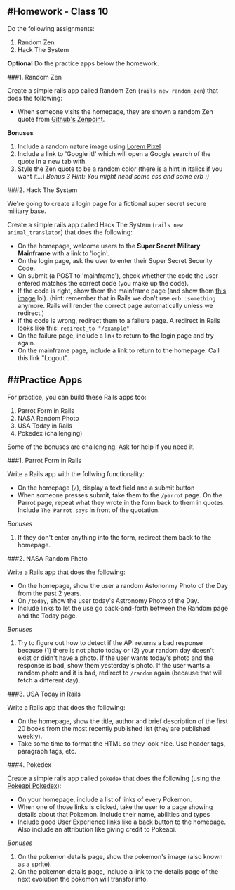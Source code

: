#Homework - Class 10
---

Do the following assignments:

1. Random Zen
2. Hack The System

**Optional** Do the practice apps below the homework.

###1. Random Zen

Create a simple rails app called Random Zen (`rails new random_zen`) that does the following:

* When someone visits the homepage, they are shown a random Zen quote from [Github's Zenpoint](https://api.github.com/zen).

**Bonuses**

1. Include a random nature image using [Lorem Pixel](http://lorempixel.com/)
2. Include a link to 'Google it!' which will open a Google search of the quote in a new tab with.
3. Style the Zen quote to be a random color (there is a hint in italics if you want it...) *Bonus 3 Hint: You might need some css and some erb :)*

###2. Hack The System

We're going to create a login page for a fictional super secret secure military base.

Create a simple rails app called Hack The System (`rails new animal_translator`) that does the following:

* On the homepage, welcome users to the **Super Secret Military Mainframe** with a link to 'login'.
* On the login page, ask the user to enter their Super Secret Security Code.
* On submit (a POST to 'mainframe'), check whether the code the user entered matches the correct code (you make up the code).
* If the code is right, show them the mainframe page (and show them [this image](http://freepclessons.com/wp-content/uploads/2014/06/IBM_Blue_Gene_P_supercomputer.jpg) lol). (hint: remember that in Rails we don't use `erb :something` anymore. Rails will render the correct page automatically unless we redirect.)
* If the code is wrong, redirect them to a failure page. A redirect in Rails looks like this: `redirect_to "/example"`
* On the failure page, include a link to return to the login page and try again.
* On the mainframe page, include a link to return to the homepage. Call this link "Logout".

##Practice Apps
---

For practice, you can build these Rails apps too:

1. Parrot Form in Rails
2. NASA Random Photo
3. USA Today in Rails
4. Pokedex (challenging)

Some of the bonuses are challenging. Ask for help if you need it.

###1. Parrot Form in Rails

Write a Rails app with the follwing functionality:

* On the homepage (`/`), display a text field and a submit button
* When someone presses submit, take them to the `/parrot` page. On the Parrot page, repeat what they wrote in the form back to them in quotes. Include `The Parrot says` in front of the quotation.

*Bonuses*

1. If they don't enter anything into the form, redirect them back to the homepage.

###2. NASA Random Photo

Write a Rails app that does the following:

* On the homepage, show the user a random Astononmy Photo of the Day from the past 2 years.
* On `/today`, show the user today's Astronomy Photo of the Day.
* Include links to let the use go back-and-forth between the Random page and the Today page.

*Bonuses*

1. Try to figure out how to detect if the API returns a bad response because (1) there is not photo today or (2) your random day doesn't exist or didn't have a photo. If the user wants today's photo and the response is bad, show them yesterday's photo. If the user wants a random photo and it is bad, redirect to `/random` again (because that will fetch a different day).

###3. USA Today in Rails

Write a Rails app that does the following:

* On the homepage, show the title, author and brief description of the first 20 books from the most recently published list (they are published weekly).
* Take some time to format the HTML so they look nice. Use header tags, paragraph tags, etc.

###4. Pokedex

Create a simple rails app called `pokedex` that does the following (using the [Pokeapi Pokedex](http://pokeapi.co/docs/#pokedex)):

* On your homepage, include a list of links of every Pokemon.
* When one of those links is clicked, take the user to a page showing details about that Pokemon. Include their name, abilities and types
* Include good User Experience links like a back button to the homepage. Also include an attribution like giving credit to Pokeapi.

*Bonuses*

1. On the pokemon details page, show the pokemon's image (also known as a sprite).
2. On the pokemon details page, include a link to the details page of the next evolution the pokemon will transfor into.
